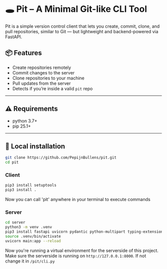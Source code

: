# 🕳️ Pit – A Minimal Git-like CLI Tool

Pit is a simple version control client that lets you create, commit, clone, and pull repositories, similar to Git — but lightweight and backend-powered via FastAPI.

## 📦 Features

- Create repositories remotely
- Commit changes to the server
- Clone repositories to your machine
- Pull updates from the server
- Detects if you’re inside a valid `pit` repo

---

## ⚠️ Requirements

- python 3.7+
- pip 25.1+

---

## 🚀 Local installation

```bash
git clone https://github.com/PepijnBullens/pit.git
cd pit
```

### Client

```bash
pip3 install setuptools
pip3 install .
```

Now you can call 'pit' anywhere in your terminal to execute commands

### Server

```bash
cd server
python3 -m venv .venv
pip3 install fastapi uvicorn pydantic python-multipart typing-extensions
source .venv/bin/activate
uvicorn main:app --reload
```

Now you're running a virtual environment for the serverside of this project.
Make sure the serverside is running on `http://127.0.0.1:8000`. If not change it in `/pit/cli.py`
